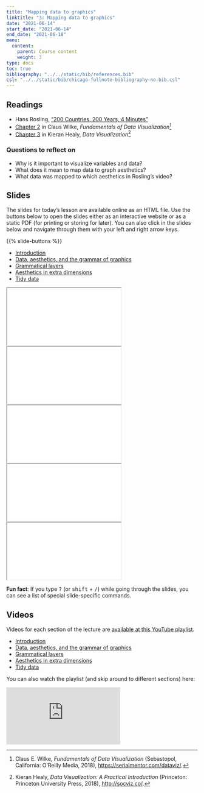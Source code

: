 ```yaml
---
title: "Mapping data to graphics"
linktitle: "3: Mapping data to graphics"
date: "2021-06-14"
start_date: "2021-06-14"
end_date: "2021-06-18"
menu:
  content:
    parent: Course content
    weight: 3
type: docs
toc: true
bibliography: "../../static/bib/references.bib"
csl: "../../static/bib/chicago-fullnote-bibliography-no-bib.csl"
---
```


## Readings

-   <i class="fab fa-youtube"></i> Hans Rosling, [“200 Countries, 200 Years, 4 Minutes”](https://www.youtube.com/watch?v=jbkSRLYSojo)
-   <i class="fas fa-book"></i> [Chapter 2](https://serialmentor.com/dataviz/aesthetic-mapping.html) in Claus Wilke, *Fundamentals of Data Visualization*[^1]
-   <i class="fas fa-book"></i> [Chapter 3](http://socviz.co/makeplot.html) in Kieran Healy, *Data Visualization*[^2]

### Questions to reflect on

-   Why is it important to visualize variables and data?
-   What does it mean to map data to graph aesthetics?
-   What data was mapped to which aesthetics in Rosling’s video?

## Slides

The slides for today’s lesson are available online as an HTML file. Use the buttons below to open the slides either as an interactive website or as a static PDF (for printing or storing for later). You can also click in the slides below and navigate through them with your left and right arrow keys.

{{% slide-buttons %}}

<ul class="nav nav-tabs" id="slide-tabs" role="tablist">
<li class="nav-item">
<a class="nav-link active" id="introduction-tab" data-toggle="tab" href="#introduction" role="tab" aria-controls="introduction" aria-selected="true">Introduction</a>
</li>
<li class="nav-item">
<a class="nav-link" id="data-aesthetics-and-the-grammar-of-graphics-tab" data-toggle="tab" href="#data-aesthetics-and-the-grammar-of-graphics" role="tab" aria-controls="data-aesthetics-and-the-grammar-of-graphics" aria-selected="false">Data, aesthetics, and the grammar of graphics</a>
</li>
<li class="nav-item">
<a class="nav-link" id="grammatical-layers-tab" data-toggle="tab" href="#grammatical-layers" role="tab" aria-controls="grammatical-layers" aria-selected="false">Grammatical layers</a>
</li>
<li class="nav-item">
<a class="nav-link" id="aesthetics-in-extra-dimensions-tab" data-toggle="tab" href="#aesthetics-in-extra-dimensions" role="tab" aria-controls="aesthetics-in-extra-dimensions" aria-selected="false">Aesthetics in extra dimensions</a>
</li>
<li class="nav-item">
<a class="nav-link" id="tidy-data-tab" data-toggle="tab" href="#tidy-data" role="tab" aria-controls="tidy-data" aria-selected="false">Tidy data</a>
</li>
</ul>

<div id="slide-tabs" class="tab-content">

<div id="introduction" class="tab-pane fade show active" role="tabpanel" aria-labelledby="introduction-tab">

<div class="embed-responsive embed-responsive-16by9">

<iframe class="embed-responsive-item" src="/slides/03-slides.html#1">
</iframe>

</div>

</div>

<div id="data-aesthetics-and-the-grammar-of-graphics" class="tab-pane fade" role="tabpanel" aria-labelledby="data-aesthetics-and-the-grammar-of-graphics-tab">

<div class="embed-responsive embed-responsive-16by9">

<iframe class="embed-responsive-item" src="/slides/03-slides.html#grammar-of-graphics">
</iframe>

</div>

</div>

<div id="grammatical-layers" class="tab-pane fade" role="tabpanel" aria-labelledby="grammatical-layers-tab">

<div class="embed-responsive embed-responsive-16by9">

<iframe class="embed-responsive-item" src="/slides/03-slides.html#grammatical-layers">
</iframe>

</div>

</div>

<div id="aesthetics-in-extra-dimensions" class="tab-pane fade" role="tabpanel" aria-labelledby="aesthetics-in-extra-dimensions-tab">

<div class="embed-responsive embed-responsive-16by9">

<iframe class="embed-responsive-item" src="/slides/03-slides.html#extra-dimensions">
</iframe>

</div>

</div>

<div id="tidy-data" class="tab-pane fade" role="tabpanel" aria-labelledby="tidy-data-tab">

<div class="embed-responsive embed-responsive-16by9">

<iframe class="embed-responsive-item" src="/slides/03-slides.html#tidy-data">
</iframe>

</div>

</div>

</div>

<div class="fyi">

**Fun fact**: If you type <kbd>?</kbd> (or <kbd>shift</kbd> + <kbd>/</kbd>) while going through the slides, you can see a list of special slide-specific commands.

</div>

## Videos

Videos for each section of the lecture are [available at this YouTube playlist](https://www.youtube.com/playlist?list=PLS6tnpTr39sF-mpzuaQaDw5VoOgp359Z9).

-   [Introduction](https://www.youtube.com/watch?v=ukDGvD3XXHg&list=PLS6tnpTr39sF-mpzuaQaDw5VoOgp359Z9)
-   [Data, aesthetics, and the grammar of graphics](https://www.youtube.com/watch?v=S56YAocj-hk&list=PLS6tnpTr39sF-mpzuaQaDw5VoOgp359Z9)
-   [Grammatical layers](https://www.youtube.com/watch?v=DVr8ubJ7JHk&list=PLS6tnpTr39sF-mpzuaQaDw5VoOgp359Z9)
-   [Aesthetics in extra dimensions](https://www.youtube.com/watch?v=pfYkWZcTHAM&list=PLS6tnpTr39sF-mpzuaQaDw5VoOgp359Z9)
-   [Tidy data](https://www.youtube.com/watch?v=KHpZ1oa_99g&list=PLS6tnpTr39sF-mpzuaQaDw5VoOgp359Z9)

You can also watch the playlist (and skip around to different sections) here:

<div class="embed-responsive embed-responsive-16by9">

<iframe class="embed-responsive-item" src="https://www.youtube.com/embed/playlist?list=PLS6tnpTr39sF-mpzuaQaDw5VoOgp359Z9" frameborder="0" allow="accelerometer; autoplay; encrypted-media; gyroscope; picture-in-picture" allowfullscreen>
</iframe>

</div>

[^1]: Claus E. Wilke, *Fundamentals of Data Visualization* (Sebastopol, California: O’Reilly Media, 2018), <https://serialmentor.com/dataviz/>.

[^2]: Kieran Healy, *Data Visualization: A Practical Introduction* (Princeton: Princeton University Press, 2018), <http://socviz.co/>.
